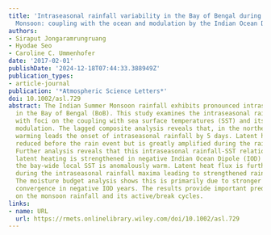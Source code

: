 ```yaml
---
title: 'Intraseasonal rainfall variability in the Bay of Bengal during the Summer
  Monsoon: coupling with the ocean and modulation by the Indian Ocean Dipole'
authors:
- Siraput Jongaramrungruang
- Hyodae Seo
- Caroline C. Ummenhofer
date: '2017-02-01'
publishDate: '2024-12-18T07:44:33.388949Z'
publication_types:
- article-journal
publication: '*Atmospheric Science Letters*'
doi: 10.1002/asl.729
abstract: The Indian Summer Monsoon rainfall exhibits pronounced intraseasonal variability
  in the Bay of Bengal (BoB). This study examines the intraseasonal rainfall variability
  with foci on the coupling with sea surface temperatures (SST) and its interannual
  modulation. The lagged composite analysis reveals that, in the northern BoB, SST
  warming leads the onset of intraseasonal rainfall by 5 days. Latent heat flux is
  reduced before the rain event but is greatly amplified during the rainfall maxima.
  Further analysis reveals that this intraseasonal rainfall-SST relationship through
  latent heating is strengthened in negative Indian Ocean Dipole (IOD) years when
  the bay-wide local SST is anomalously warm. Latent heat flux is further increased
  during the intraseasonal rainfall maxima leading to strengthened rainfall variability.
  The moisture budget analysis shows this is primarily due to stronger low-level moisture
  convergence in negative IOD years. The results provide important predictive information
  on the monsoon rainfall and its active/break cycles.
links:
- name: URL
  url: https://rmets.onlinelibrary.wiley.com/doi/10.1002/asl.729
---
```

